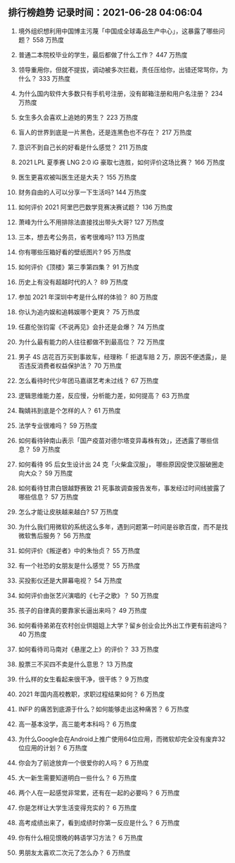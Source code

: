 
## 排行榜趋势 记录时间：2021-06-28 04:06:04
  
  1. 境外组织想利用中国博主污蔑「中国成全球毒品生产中心」，这暴露了哪些问题？ 558 万热度
    
  2. 普通二本院校毕业的学生，最后都做了什么工作？ 447 万热度
    
  3. 领导重用你，但就不提拔，调动被多次拦截，责任压给你，出错还常骂你，为什么？ 333 万热度
    
  4. 为什么国内软件大多数只有手机号注册，没有邮箱注册和用户名注册？ 234 万热度
    
  5. 女生多久会喜欢上追她的男生？ 223 万热度
    
  6. 盲人的世界到底是一片黑色，还是连黑色也不存在？ 217 万热度
    
  7. 意识不到自己长的好看是什么感觉？ 211 万热度
    
  8. 2021 LPL 夏季赛 LNG 2:0 iG 豪取七连胜，如何评价这场比赛？ 166 万热度
    
  9. 医生更喜欢被叫医生还是大夫？ 155 万热度
    
  10. 财务自由的人可以分享一下生活吗? 144 万热度
    
  11. 如何评价 2021 阿里巴巴数学竞赛决赛试题？ 136 万热度
    
  12. 萧峰为什么不用排除法直接找出带头大哥? 127 万热度
    
  13. 三本，想去考公务员，省考很难吗? 113 万热度
    
  14. 你有哪些压箱好看的壁纸图片? 95 万热度
    
  15. 如何评价《顶楼》第三季第四集？ 91 万热度
    
  16. 历史上有没有超越时代的人？ 89 万热度
    
  17. 参加 2021 年深圳中考是什么样的体验？ 80 万热度
    
  18. 你认为追内娱和追韩娱哪个更爽？ 75 万热度
    
  19. 任嘉伦张钧甯《不说再见》会扑还是会爆？ 74 万热度
    
  20. 为什么最有能力的人往往都做不到最高位？ 72 万热度
    
  21. 男子 4S 店花百万买到事故车，经理称「 拒退车赔 2 万，原因不便透露」，是否违反消费者权益保护法？ 70 万热度
    
  22. 怎么看待时代少年团马嘉祺艺考未过线？ 67 万热度
    
  23. 逻辑思维能力差，反应慢，分析能力差，如何提高？ 63 万热度
    
  24. 鞠婧祎到底是个怎样的人？ 61 万热度
    
  25. 法学专业很难吗？ 59 万热度
    
  26. 如何看待钟南山表示「国产疫苗对德尔塔变异毒株有效」，还透露了哪些信息？ 59 万热度
    
  27. 如何看待 95 后女生设计出 24 克「火柴盒汉服」， 哪些原因促使汉服破圈走向大众？ 59 万热度
    
  28. 如何看待甘肃白银越野赛致 21 死事故调查报告发布，事发经过时间线披露了哪些信息？ 57 万热度
    
  29. 怎么才能让皮肤越来越白? 57 万热度
    
  30. 为什么我们用微软的系统这么多年，遇到问题第一时间是谷歌百度，而不是找微软售后服务？ 56 万热度
    
  31. 如何评价《叛逆者》中的朱怡贞？ 55 万热度
    
  32. 有一个社恐的女朋友是什么感觉？ 55 万热度
    
  33. 买投影仪还是大屏幕电视？ 54 万热度
    
  34. 如何评价由张艺兴演唱的《七子之歌》？ 50 万热度
    
  35. 孩子的自律真的要靠家长逼出来吗？ 49 万热度
    
  36. 如何看待弟弟在农村创业供姐姐上大学？留乡创业会比外出工作更有前途吗？ 40 万热度
    
  37. 如何看待司马南对《悬崖之上》的评价？ 33 万热度
    
  38. 股票三不买四不卖是什么意思？ 13 万热度
    
  39. 什么样的女生看起来很干净，很干练？ 9 万热度
    
  40. 2021 年国内高校教职，求职过程结果如何？ 6 万热度
    
  41. INFP 的痛苦到底源于什么？如何能够走出这种痛苦？ 6 万热度
    
  42. 高一基本没学，高三能考本科吗？ 6 万热度
    
  43. 为什么Google会在Android上推广使用64位应用，而微软却完全没有废弃32位应用的计划？ 6 万热度
    
  44. 你会为了前途放弃一个很爱你的人吗？ 6 万热度
    
  45. 大一新生需要知道明白一些什么？ 6 万热度
    
  46. 两个人在一起感觉非常累，还有在一起的必要吗？ 6 万热度
    
  47. 你是怎样让大学生活变得充实的？ 6 万热度
    
  48. 高考成绩出来了，看到成绩时你第一反应是什么？ 6 万热度
    
  49. 你有什么相见恨晚的韩语学习方法？ 6 万热度
    
  50. 男朋友太喜欢二次元了怎么办？ 6 万热度
    